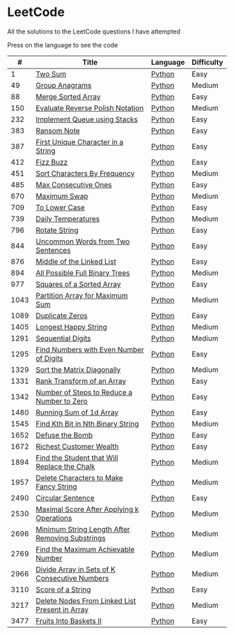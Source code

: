 # LeetCode

All the solutions to the LeetCode questions I have attempted

Press on the language to see the code

| #    | Title                                                                                                                             | Language                                                                      | Difficulty |
| ---- | --------------------------------------------------------------------------------------------------------------------------------- | ----------------------------------------------------------------------------- | ---------- |
| 1    | [Two Sum](https://leetcode.com/problems/two-sum/)                                                                                 | [Python](./Python%20Solutions/1-TwoSum.py)                                    | Easy       |
| 49   | [Group Anagrams](https://leetcode.com/problems/group-anagrams/)                                                                   | [Python](./Python%20Solutions/49-GroupAnagrams.py)                            | Medium     |
| 88   | [Merge Sorted Array](https://leetcode.com/problems/merge-sorted-array/)                                                           | [Python](./Python%20Solutions/88-MergeSortedArray.py)                         | Easy       |
| 150  | [Evaluate Reverse Polish Notation](https://leetcode.com/problems/evaluate-reverse-polish-notation/)                               | [Python](./Python%20Solutions/150-EvaluateReversePolishNotation.py)           | Medium     |
| 232  | [Implement Queue using Stacks](https://leetcode.com/problems/implement-queue-using-stacks/)                                       | [Python](./Python%20Solutions/232-QueueUsingStack.py)                         | Easy       |
| 383  | [Ransom Note](https://leetcode.com/problems/ransom-note/)                                                                         | [Python](./Python%20Solutions/383-RansomNote.py)                              | Easy       |
| 387  | [First Unique Character in a String](https://leetcode.com/problems/first-unique-character-in-a-string/)                           | [Python](./Python%20Solutions/387-FirstUniqChar.py)                           | Easy       |
| 412  | [Fizz Buzz](https://leetcode.com/problems/fizz-buzz/)                                                                             | [Python](./Python%20Solutions/412-FizzBuzz.py)                                | Easy       |
| 451  | [Sort Characters By Frequency](https://leetcode.com/problems/sort-characters-by-frequency/)                                       | [Python](./Python%20Solutions/451-SortCharactersByFrequency.py)               | Medium     |
| 485  | [Max Consecutive Ones](https://leetcode.com/problems/max-consecutive-ones/)                                                       | [Python](./Python%20Solutions/485-MaxConsecutiveOnes.py)                      | Easy       |
| 670  | [Maximum Swap](https://leetcode.com/problems/maximum-swap/)                                                                       | [Python](./Python%20Solutions/670-MaximumSwap.py)                             | Medium     |
| 709  | [To Lower Case](https://leetcode.com/problems/to-lower-case/)                                                                     | [Python](./Python%20Solutions/709-ToLower)                                    | Easy       |
| 739  | [Daily Temperatures](https://leetcode.com/problems/daily-temperatures/)                                                           | [Python](./Python%20Solutions/739-DailyTemperature.py)                        | Medium     |
| 796  | [Rotate String](https://leetcode.com/problems/rotate-string/)                                                                     | [Python](./Python%20Solutions/796-RotateString.py)                            | Easy       |
| 844  | [Uncommon Words from Two Sentences](https://leetcode.com/problems/uncommon-words-from-two-sentences/)                             | [Python](./Python%20Solutions/844-UncommonWords.py)                           | Easy       |
| 876  | [Middle of the Linked List](https://leetcode.com/problems/middle-of-the-linked-list/)                                             | [Python](./Python%20Solutions/876-MiddleOfLinkedList.py)                      | Easy       |
| 894  | [All Possible Full Binary Trees](https://leetcode.com/problems/all-possible-full-binary-trees/)                                   | [Python](./Python%20Solutions/894-AllPossibleFBT.py)                          | Medium     |
| 977  | [Squares of a Sorted Array](https://leetcode.com/problems/squares-of-a-sorted-array/)                                             | [Python](./Python%20Solutions/977-SquaresOfSortedArray.py)                    | Easy       |
| 1043 | [Partition Array for Maximum Sum](https://leetcode.com/problems/partition-array-for-maximum-sum/)                                 | [Python](./Python%20Solutions/1043-PartitionArrayforMaximumSum.py)            | Medium     |
| 1089 | [Duplicate Zeros](https://leetcode.com/problems/duplicate-zeros/)                                                                 | [Python](./Python%20Solutions/1089-DuplicateZeros.py)                         | Easy       |
| 1405 | [Longest Happy String](https://leetcode.com/problems/longest-happy-string/)                                                       | [Python](./Python%20Solutions/1405-LongestHappyString.py)                     | Medium     |
| 1291 | [Sequential Digits](https://leetcode.com/problems/sequential-digits/)                                                             | [Python](./Python%20Solutions/1291-SequentialDigits.py)                       | Medium     |
| 1295 | [Find Numbers with Even Number of Digits](https://leetcode.com/problems/find-numbers-with-even-number-of-digits/)                 | [Python](./Python%20Solutions/1295-NumberOfEvenDigits.py)                     | Easy       |
| 1329 | [Sort the Matrix Diagonally](https://leetcode.com/problems/sort-the-matrix-diagonally/)                                           | [Python](./Python%20Solutions/1329-SortMatrixDiagonally.py)                   | Medium     |
| 1331 | [Rank Transform of an Array](https://leetcode.com/problems/rank-transform-of-an-array/)                                           | [Python](./Python%20Solutions/1331-RankTransform.py)                          | Easy       |
| 1342 | [Number of Steps to Reduce a Number to Zero](https://leetcode.com/problems/number-of-steps-to-reduce-a-number-to-zero/)           | [Python](./Python%20Solutions/1342-ReduceNumber.py)                           | Easy       |
| 1480 | [Running Sum of 1d Array](https://leetcode.com/problems/running-sum-of-1d-array/)                                                 | [Python](./Python%20Solutions/1480-RunningSum.py)                             | Easy       |
| 1545 | [Find Kth Bit in Nth Binary String](https://leetcode.com/problems/find-kth-bit-in-nth-binary-string/)                             | [Python](./Python%20Solutions/1545-KthBitInNthBinaryString.py)                | Medium     |
| 1652 | [Defuse the Bomb](https://leetcode.com/problems/defuse-the-bomb/)                                                                 | [Python](./Python%20Solutions/1652-DefuseTheBomb.py)                          | Easy       |
| 1672 | [Richest Customer Wealth](https://leetcode.com/problems/richest-customer-wealth/)                                                 | [Python](./Python%20Solutions/1672-RichestCustomer.py)                        | Easy       |
| 1894 | [Find the Student that Will Replace the Chalk](https://leetcode.com/problems/find-the-student-that-will-replace-the-chalk/)       | [Python](./Python%20Solutions/1894-ReplaceChalk.py)                           | Medium     |
| 1957 | [Delete Characters to Make Fancy String](https://leetcode.com/problems/delete-characters-to-make-fancy-string/)                   | [Python](./Python%20Solutions/1957-FancyString.py)                            | Medium     |
| 2490 | [Circular Sentence](https://leetcode.com/problems/circular-sentence/)                                                             | [Python](./Python%20Solutions/2490-CircularSentence.py)                       | Easy       |
| 2530 | [Maximal Score After Applying k Operations](https://leetcode.com/problems/maximal-score-after-applying-k-operations/)             | [Python](./Python%20Solutions/2530-MaximalScore.py)                           | Medium     |
| 2696 | [Minimum String Length After Removing Substrings](https://leetcode.com/problems/minimum-string-length-after-removing-substrings/) | [Python](./Python%20Solutions/2696-MinimumStringLength.py)                    | Medium     |
| 2769 | [Find the Maximum Achievable Number](https://leetcode.com/problems/find-the-maximum-achievable-number/)                           | [Python](./Python%20Solutions/2769-MaxAchievableNumber.py)                    | Medium     |
| 2966 | [Divide Array in Sets of K Consecutive Numbers](https://leetcode.com/problems/divide-array-in-sets-of-k-consecutive-numbers/)     | [Python](./Python%20Solutions/2966-DivideArrayIntoArraysWithMaxDifference.py) | Medium     |
| 3110 | [Score of a String](https://leetcode.com/problems/score-of-a-string/)                                                             | [Python](./Python%20Solutions/3110-ScoreOfString.py)                          | Easy       |
| 3217 | [Delete Nodes From Linked List Present in Array](https://leetcode.com/problems/delete-nodes-from-linked-list-present-in-array/)   | [Python](./Python%20Solutions/3217-DeleteNodesFromListInArray.py)             | Medium     |
| 3477 | [Fruits Into Baskets II](https://leetcode.com/problems/fruits-into-baskets-ii/?envType=daily-question&envId=2025-08-05)           | [Python](./Python%20Solutions/3477-FruitsIntoBaskets2.py)                        | Easy       |
